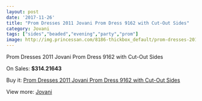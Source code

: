 ```yaml
---
layout: post
date: '2017-11-26'
title: "Prom Dresses 2011 Jovani Prom Dress 9162 with Cut-Out Sides"
category: Jovani
tags: ["sides","beaded","evening","party","prom"]
image: http://img.princessan.com/8186-thickbox_default/prom-dresses-2011-jovani-prom-dress-9162-with-cut-out-sides.jpg
---
```

Prom Dresses 2011 Jovani Prom Dress 9162 with Cut-Out Sides

On Sales: **$314.21643**
<a href="https://www.princessan.com/en/jovani/3612-prom-dresses-2011-jovani-prom-dress-9162-with-cut-out-sides.html"><amp-img layout="responsive" width="600" height="600" src="//img.princessan.com/8186-thickbox_default/prom-dresses-2011-jovani-prom-dress-9162-with-cut-out-sides.jpg" alt="Prom Dresses 2011 Jovani Prom Dress 9162 with Cut-Out Sides 0" /></a>
<a href="https://www.princessan.com/en/jovani/3612-prom-dresses-2011-jovani-prom-dress-9162-with-cut-out-sides.html"><amp-img layout="responsive" width="600" height="600" src="//img.princessan.com/8187-thickbox_default/prom-dresses-2011-jovani-prom-dress-9162-with-cut-out-sides.jpg" alt="Prom Dresses 2011 Jovani Prom Dress 9162 with Cut-Out Sides 1" /></a>

Buy it: [Prom Dresses 2011 Jovani Prom Dress 9162 with Cut-Out Sides](https://www.princessan.com/en/jovani/3612-prom-dresses-2011-jovani-prom-dress-9162-with-cut-out-sides.html "Prom Dresses 2011 Jovani Prom Dress 9162 with Cut-Out Sides")

View more: [Jovani](https://www.princessan.com/en/26-jovani "Jovani")